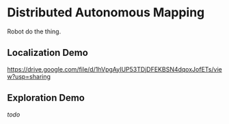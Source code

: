 # Distributed Autonomous Mapping

Robot do the thing.

## Localization Demo

<https://drive.google.com/file/d/1hVpgAyIUP53TDjDFEKBSN4dqoxJofETs/view?usp=sharing>

## Exploration Demo

_todo_

